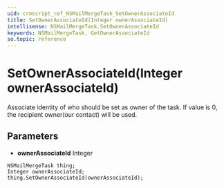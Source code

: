 ```yaml
---
uid: crmscript_ref_NSMailMergeTask_SetOwnerAssociateId
title: SetOwnerAssociateId(Integer ownerAssociateId)
intellisense: NSMailMergeTask.SetOwnerAssociateId
keywords: NSMailMergeTask, GetOwnerAssociateId
so.topic: reference
---
```


# SetOwnerAssociateId(Integer ownerAssociateId)

Associate identity of who should be set as owner of the task.  If value is 0, the recipient owner(our contact) will be used.

## Parameters

* **ownerAssociateId** Integer

```crmscript
NSMailMergeTask thing;
Integer ownerAssociateId;
thing.SetOwnerAssociateId(ownerAssociateId);
```

